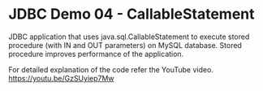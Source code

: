 # JDBC Demo 04 - CallableStatement

JDBC application that uses java.sql.CallableStatement to execute stored procedure (with IN and OUT parameters) on MySQL database. Stored procedure improves performance of the application.

For detailed explanation of the code refer the YouTube video.
https://youtu.be/GzSUyiep7Mw

